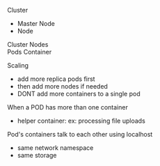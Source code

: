 Cluster

- Master Node
- Node

Cluster
  Nodes  
    Pods
      Container

Scaling

- add more replica pods first
- then add more nodes if needed
- DONT add more containers to a single pod

When a POD has more than one container

- helper container: ex: processing file uploads

Pod's containers talk to each other using localhost

- same network namespace
- same storage



